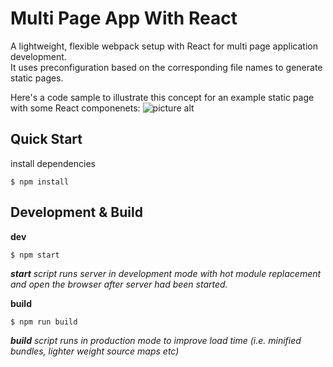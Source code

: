 # Multi Page App With React

A lightweight, flexible webpack setup with React for multi page application development. <br />
It uses preconfiguration based on the corresponding file names to generate static pages.

Here's a code sample to illustrate this concept for an example static page with some React componenets:
![picture alt](http://assets.miwu.pl/mpa-with-react-example.png "MPA with React example")

## Quick Start

install dependencies
```
$ npm install
```

## Development & Build

**dev**

```
$ npm start
```
***start** script runs server in development mode with hot module replacement and open the browser after server had been started.*

**build**

```
$ npm run build
```

***build** script runs in production mode to improve load time (i.e. minified bundles, lighter weight source maps etc)*